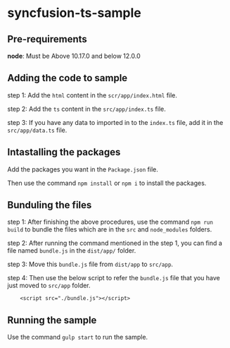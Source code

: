 # syncfusion-ts-sample

## Pre-requirements
**node**: Must be Above 10.17.0 and below 12.0.0

## Adding the code to sample
step 1: Add the `html` content in the `scr/app/index.html` file.

step 2: Add the `ts` content in the `src/app/index.ts` file.

step 3: If you have any data to imported in to the `index.ts` file, add it in the `src/app/data.ts` file.

## Intastalling the packages
Add the packages you want in the `Package.json` file.

Then use the command `npm install` or `npm i` to install the packages.

## Bunduling the files
step 1: After finishing the above procedures, use the command `npm run build` to bundle the files which are in the `src` and `node_modules` folders.

step 2: After running the command mentioned in the step 1, you can find a file named `bundle.js` in the `dist/app/` folder.

step 3: Move this `bundle.js` file from  `dist/app` to `src/app`.

step 4: Then use the below script to refer the `bundle.js` file that you have just moved to `src/app` folder.

        <script src="./bundle.js"></script>

## Running the sample
Use the command `gulp start` to run the sample.
